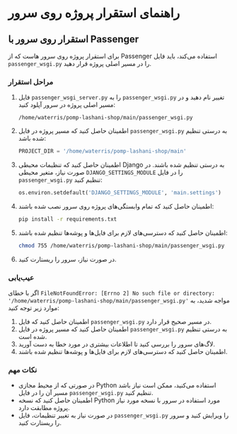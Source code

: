 # راهنمای استقرار پروژه روی سرور

## استقرار روی سرور با Passenger

برای استقرار پروژه روی سرور هاست که از Passenger استفاده می‌کند، باید فایل `passenger_wsgi.py` را در مسیر اصلی پروژه قرار دهید.

### مراحل استقرار

1. فایل `passenger_wsgi_server.py` را به `passenger_wsgi.py` تغییر نام دهید و در مسیر اصلی پروژه در سرور آپلود کنید:
   ```
   /home/waterris/pomp-lashani-shop/main/passenger_wsgi.py
   ```

2. اطمینان حاصل کنید که مسیر پروژه در فایل `passenger_wsgi.py` به درستی تنظیم شده باشد:
   ```python
   PROJECT_DIR = '/home/waterris/pomp-lashani-shop/main'
   ```

3. اطمینان حاصل کنید که تنظیمات محیطی Django به درستی تنظیم شده باشند. در صورت نیاز، متغیر محیطی `DJANGO_SETTINGS_MODULE` را در فایل `passenger_wsgi.py` تنظیم کنید:
   ```python
   os.environ.setdefault('DJANGO_SETTINGS_MODULE', 'main.settings')
   ```

4. اطمینان حاصل کنید که تمام وابستگی‌های پروژه روی سرور نصب شده باشند:
   ```bash
   pip install -r requirements.txt
   ```

5. اطمینان حاصل کنید که دسترسی‌های لازم برای فایل‌ها و پوشه‌ها تنظیم شده باشند:
   ```bash
   chmod 755 /home/waterris/pomp-lashani-shop/main/passenger_wsgi.py
   ```

6. در صورت نیاز، سرور را ریستارت کنید.

### عیب‌یابی

اگر با خطای `FileNotFoundError: [Errno 2] No such file or directory: '/home/waterris/pomp-lashani-shop/main/passenger_wsgi.py'` مواجه شدید، به موارد زیر توجه کنید:

1. اطمینان حاصل کنید که فایل `passenger_wsgi.py` در مسیر صحیح قرار دارد.
2. اطمینان حاصل کنید که مسیر پروژه در فایل `passenger_wsgi.py` به درستی تنظیم شده است.
3. لاگ‌های سرور را بررسی کنید تا اطلاعات بیشتری در مورد خطا به دست آورید.
4. اطمینان حاصل کنید که دسترسی‌های لازم برای فایل‌ها و پوشه‌ها تنظیم شده باشند.

### نکات مهم

- در صورتی که از محیط مجازی Python استفاده می‌کنید، ممکن است نیاز باشد مسیر آن را در فایل `passenger_wsgi.py` تنظیم کنید.
- اطمینان حاصل کنید که نسخه Python مورد استفاده در سرور با نسخه مورد نیاز پروژه مطابقت دارد.
- در صورت نیاز به تغییر تنظیمات، فایل `passenger_wsgi.py` را ویرایش کنید و سرور را ریستارت کنید.